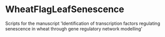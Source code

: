 # WheatFlagLeafSenescence
Scripts for the manuscript 'Identification of transcription factors regulating senescence in wheat through gene regulatory network modelling' 